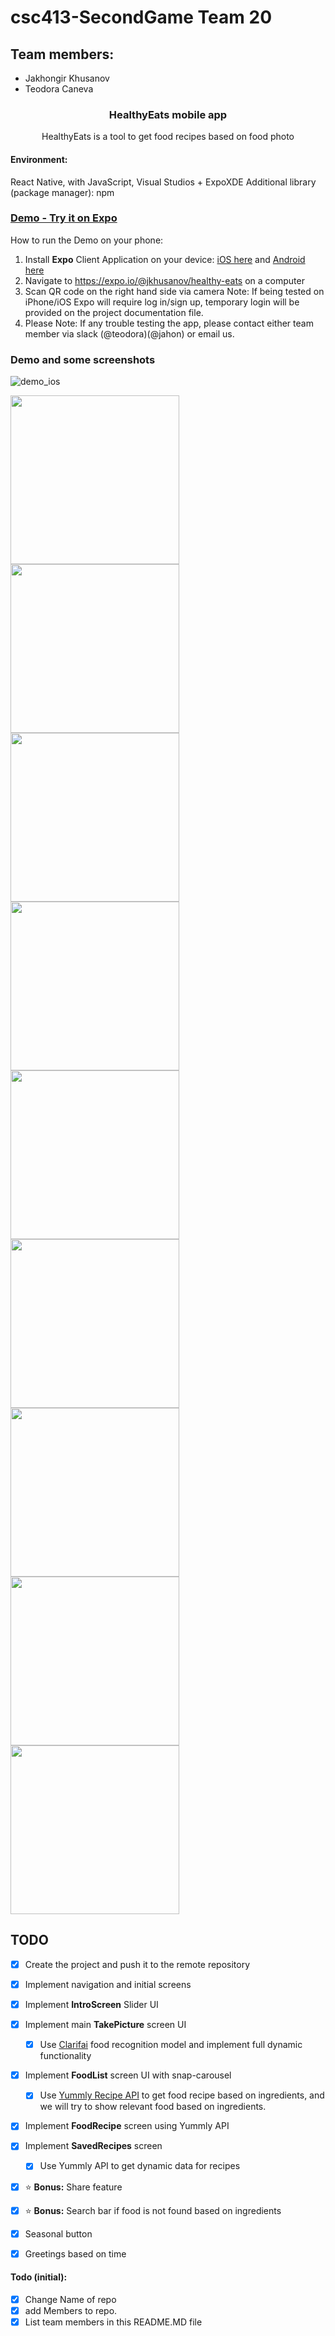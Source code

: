 # csc413-SecondGame Team 20


## Team members:
  - Jakhongir Khusanov 
  - Teodora Caneva

<h3 align="center">
  HealthyEats mobile app
</h3>

<p align="center">
  HealthyEats is a tool to get food recipes based on food photo
</p>

#### Environment:
React Native, with JavaScript, Visual Studios + ExpoXDE 
Additional library (package manager): npm

### [Demo - Try it on Expo](https://exp.host/@jkhusanov/healthy-eats)
How to run the Demo on your phone:
1. Install **Expo** Client Application on your device: [iOS here](https://itunes.apple.com/app/apple-store/id982107779) and [Android here](https://play.google.com/store/apps/details?id=host.exp.exponent&referrer=www)
2. Navigate to https://expo.io/@jkhusanov/healthy-eats on a computer 
3. Scan QR code on the right hand side via camera
Note: If being tested on iPhone/iOS Expo will require log in/sign up, temporary login will be provided on the project documentation file.
4. Please Note: If any trouble testing the app, please contact either team member via slack (@teodora)(@jahon) or email us.

### Demo and some screenshots

![demo_ios](https://github.com/csc413-03-sp18/csc413-secondgame-Team20/blob/master/screenshots/Demo_iOS.gif)

<div style={{display: flex; flex-direction: row}}>
  <img src="screenshots/1.png" width="270" />
  <img src="screenshots/2.png" width="270" />
  <img src="screenshots/3.png" width="270" />
</div>
<div style={{display: flex; flex-direction: row}}>
  <img src="screenshots/4.png" width="270" />
  <img src="screenshots/5.png" width="270" />
  <img src="screenshots/6.png" width="270" />
</div>
<div style={{display: flex; flex-direction: row}}>
  <img src="screenshots/7.png" width="270" />
  <img src="screenshots/8.png" width="270" />
  <img src="screenshots/9.png" width="270" />
</div>



## TODO
  - [x] Create the project and push it to the remote repository
  - [x] Implement navigation and initial screens
  - [x] Implement **IntroScreen** Slider UI 
  - [x] Implement main **TakePicture** screen UI 
    - [x] Use [Clarifai](https://clarifai.com/blog/what-food-is-this-clarifais-food-recognition-technology-can-tell-you) food recognition model and implement full dynamic functionality
  - [x] Implement **FoodList** screen UI with snap-carousel
    - [x] Use [Yummly Recipe API](https://developer.yummly.com/documentation) to get food recipe based on ingredients, and we will try to show relevant food based on ingredients.
  - [x] Implement **FoodRecipe** screen using Yummly API
  - [x] Implement **SavedRecipes** screen
    - [x] Use Yummly API
    to get dynamic data for recipes
  - [x] :star: **Bonus:** Share feature
  - [x] :star: **Bonus:** Search bar if food is not found based on ingredients
  - [x] Seasonal button
  - [x] Greetings based on time


#### Todo (initial): 
  - [x] Change Name of repo
  - [x] add Members to repo.
  - [x] List team members in this README.MD file
